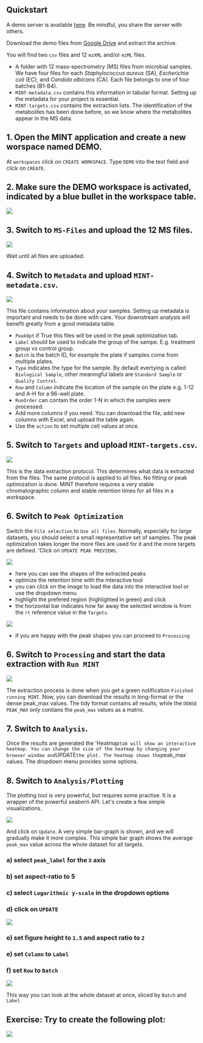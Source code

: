 ## Quickstart

A demo server is available [here](https://mint.resistancedb.org). Be mindful, you share the server with others.

Download the demo files from [Google Drive](https://drive.google.com/drive/folders/1giAiAJmtOWKN124S0iK9SeiZrFqJjqhQ?usp=sharing) and extract the archive.

You will find two `csv` files and 12 `mzXML` and/or `mzML` files. 

- A folder with 12 mass-spectrometry (MS) files from microbial samples. We have four files for each _Staphylococcus aureus_ (SA), _Escherichia coli_ (EC), and _Candida albicans_ (CA).
Each file belongs to one of four batches (B1-B4). 
- `MINT-metadata.csv` contains this information in tabular format. Setting up the metadata for your project is essential. 
- `MINT-targets.csv` contains the extraction lists. The identification of the metabolites has been done before, so we know where the metabolites appear in the MS data.


## 1. Open the MINT application and create a new worspace named DEMO.

At `workspaces` click on `CREATE WORKSPACE`. Type `DEMO` into the text field and click on `CREATE`.

## 2. Make sure the DEMO workspace is activated, indicated by a blue bullet in the workspace table.

![](quickstart/demo-workspace-is-activated.png)


## 3. Switch to `MS-Files` and upload the 12 MS files. 

![](quickstart/ms-files-uploaded.png)

Wait until all files are uploaded.

## 4. Switch to `Metadata` and upload `MINT-metadata.csv`.

![](quickstart/metadata-table.png)

This file contains information about your samples. Setting up metadata is important and needs to be done with care.
Your downstream analysis will benefit greatly from a good metadata table.

- `PeakOpt` if True this files will be used in the peak optimization tab.
- `Label` should be used to indicate the group of the sampe. E.g. treatment group vs control group.
- `Batch` is the batch ID, for example the plate if samples come from multiple plates.
- `Type` indicates the type for the sample. By default evertying is called `Biological Sample`, other meaningful labels are `Standard Sample` or `Quality Control`.
- `Row` and `Column` indicate the location of the sample on the plate e.g. 1-12 and A-H for a 96-well plate.
- `RunOrder` can contain the order 1-N in which the samples were processed.
-  Add more columns if you need. You can download the file, add new columns with Excel, and upload the table again. 
-  Use the `action` to set multiple cell values at once. 

## 5. Switch to `Targets` and upload `MINT-targets.csv`.
![](quickstart/targets-table.png)

This is the data extraction protocol. This determines what data is extracted from the files. The same protocol is applied to all files. No fitting or peak optimization is done. 
MINT therefore requires a very stable chromatographic column and stable retention times for all files in a workspace. 

## 6. Switch to `Peak Optimization`
Switch the `File selection` to `Use all files`. Normally, especially for large datasets, you should select a small representative set of samples. The peak optimization takes longer the more files are used for it and the more targets are defined. 'Click on `UPDATE PEAK PREVIEWS`. 

![](quickstart/peak-preview.png)

- here you can see the shapes of the extracted peaks
- optimize the retention time with the interactive tool
- you can click on the image to load the data into the interactive tool or use the dropdown menu
- highlight the prefered region (highlighted in green) and click 
- the horizontal bar indicates how far away the selected window is from the `rt` reference value in the `Targets`.

![](quickstart/peak-optimization.png)

- if you are happy with the peak shapes you can proceed to `Processing`

## 6. Switch to `Processing` and start the data extraction with `Run MINT`

![](quickstart/run-mint.png)

The extraction process is done when you get a green notification `Finished running MINT`.
Now, you can download the results in long-format or the dense peak_max values. 
The tidy format contains all results, while the `DENSE PEAK_MAX` only contians the `peak_max` values as a matrix. 


## 7. Switch to `Analysis`.

Once the results are generated the 'Heatmap` tab will show an interactive heatmap.
You can change the size of the heatmap by changing your browser window and `UPDATE` the plot.
The heatmap shows the `peak_max` values. The dropdown menu provides some options.

## 8. Switch to `Analysis/Plotting`

The plotting tool is very powerful, but requires some practise. It is a wrapper of the powerful seaborn API. 
Let's create a few simple visualizations.

![](quickstart/01-demo-plot.png)


And click on `Update`. A very simple bar-graph is shown, and we will gradually make it more complex. 
This simple bar graph shows the average `peak_max` value across the whole dataset for all targets. 

### a) select `peak_label` for the `X` axis
### b) set aspect-ratio to 5
### c) select `Logarithmic y-scale` in the dropdown options
### d) click on `UPDATE`

![](quickstart/02-demo-plot.png)

### e) set figure height to `1.5` and aspect ratio to `2`
### e) set `Column` to `Label`
### f) set `Row` to `Batch`

![](quickstart/03-demo-plot.png)

This way you can look at the whole dataset at once, sliced by `Batch` and `Label`

## Exercise: Try to create the following plot:

![](quickstart/05-demo-plot.png)
